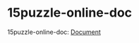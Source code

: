 # 15puzzle-online-doc

15puzzle-online-doc: [Document](https://multiplayer-15puzzle.github.io/15puzzle-online-doc)
